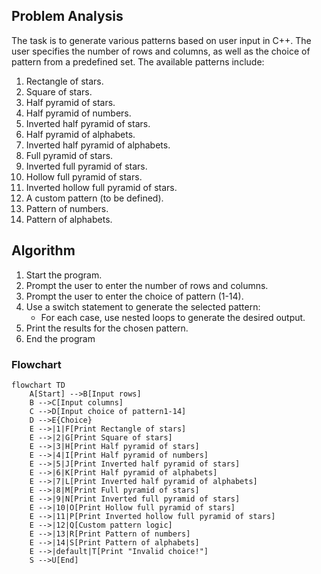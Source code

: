## Problem Analysis
The task is to generate various patterns based on user input in C++. The user specifies the number of rows and columns, as well as the choice of pattern from a predefined set. The available patterns include:

1. Rectangle of stars.
2. Square of stars.
3. Half pyramid of stars.
4. Half pyramid of numbers.
5. Inverted half pyramid of stars.
6. Half pyramid of alphabets.
7. Inverted half pyramid of alphabets.
8. Full pyramid of stars.
9. Inverted full pyramid of stars.
10. Hollow full pyramid of stars.
11. Inverted hollow full pyramid of stars.
12. A custom pattern (to be defined).
13. Pattern of numbers.
14. Pattern of alphabets.

## Algorithm
1. Start the program.
2. Prompt the user to enter the number of rows and columns.
3. Prompt the user to enter the choice of pattern (1-14).
4. Use a switch statement to generate the selected pattern:
   - For each case, use nested loops to generate the desired output.
5. Print the results for the chosen pattern.
6. End the program

### Flowchart

```mermaid
flowchart TD
    A[Start] -->B[Input rows]
    B -->C[Input columns]
    C -->D[Input choice of pattern1-14]
    D -->E{Choice}
    E -->|1|F[Print Rectangle of stars]
    E -->|2|G[Print Square of stars]
    E -->|3|H[Print Half pyramid of stars]
    E -->|4|I[Print Half pyramid of numbers]
    E -->|5|J[Print Inverted half pyramid of stars]
    E -->|6|K[Print Half pyramid of alphabets]
    E -->|7|L[Print Inverted half pyramid of alphabets]
    E -->|8|M[Print Full pyramid of stars]
    E -->|9|N[Print Inverted full pyramid of stars]
    E -->|10|O[Print Hollow full pyramid of stars]
    E -->|11|P[Print Inverted hollow full pyramid of stars]
    E -->|12|Q[Custom pattern logic]
    E -->|13|R[Print Pattern of numbers]
    E -->|14|S[Print Pattern of alphabets]
    E -->|default|T[Print "Invalid choice!"]
    S -->U[End]
